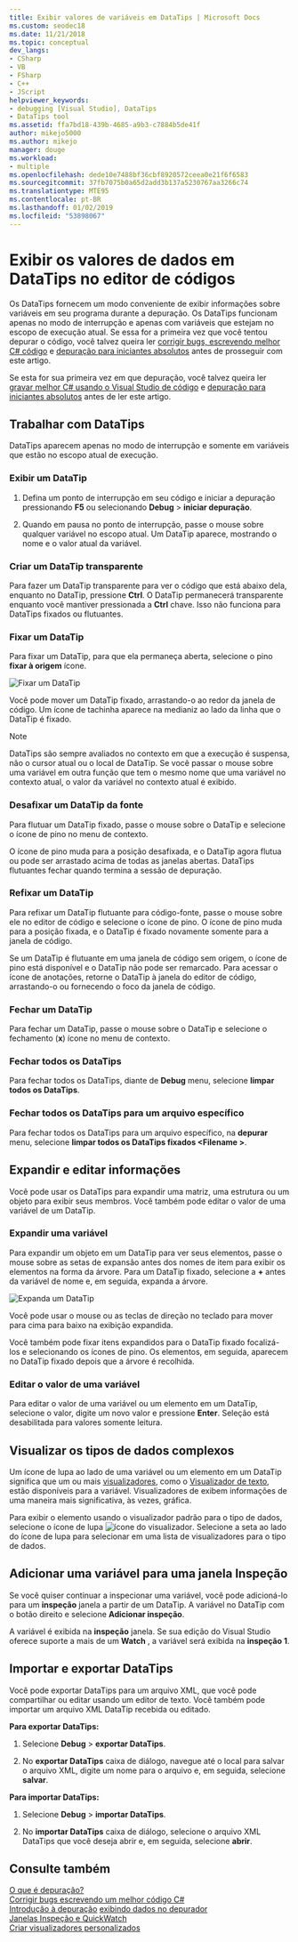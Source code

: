 ```yaml
---
title: Exibir valores de variáveis em DataTips | Microsoft Docs
ms.custom: seodec18
ms.date: 11/21/2018
ms.topic: conceptual
dev_langs:
- CSharp
- VB
- FSharp
- C++
- JScript
helpviewer_keywords:
- debugging [Visual Studio], DataTips
- DataTips tool
ms.assetid: ffa7bd18-439b-4685-a9b3-c7884b5de41f
author: mikejo5000
ms.author: mikejo
manager: douge
ms.workload:
- multiple
ms.openlocfilehash: dede10e7488bf36cbf8920572ceea0e21f6f6583
ms.sourcegitcommit: 37fb7075b0a65d2add3b137a5230767aa3266c74
ms.translationtype: MTE95
ms.contentlocale: pt-BR
ms.lasthandoff: 01/02/2019
ms.locfileid: "53898067"
---
```

# <a name="view-data-values-in-datatips-in-the-code-editor"></a>Exibir os valores de dados em DataTips no editor de códigos

Os DataTips fornecem um modo conveniente de exibir informações sobre variáveis em seu programa durante a depuração. Os DataTips funcionam apenas no modo de interrupção e apenas com variáveis que estejam no escopo de execução atual. Se essa for a primeira vez que você tentou depurar o código, você talvez queira ler [corrigir bugs, escrevendo melhor C# código](../debugger/write-better-code-with-visual-studio.md) e [depuração para iniciantes absolutos](../debugger/debugging-absolute-beginners.md) antes de prosseguir com este artigo.

Se esta for sua primeira vez em que depuração, você talvez queira ler [gravar melhor C# usando o Visual Studio de código](../debugger/write-better-code-with-visual-studio.md) e [depuração para iniciantes absolutos](../debugger/debugging-absolute-beginners.md) antes de ler este artigo.
  
## <a name="work-with-datatips"></a>Trabalhar com DataTips

DataTips aparecem apenas no modo de interrupção e somente em variáveis que estão no escopo atual de execução.

### <a name="display-a-datatip"></a>Exibir um DataTip  
  
1. Defina um ponto de interrupção em seu código e iniciar a depuração pressionando **F5** ou selecionando **Debug** > **iniciar depuração**.
  
1. Quando em pausa no ponto de interrupção, passe o mouse sobre qualquer variável no escopo atual. Um DataTip aparece, mostrando o nome e o valor atual da variável.

### <a name="make-a-datatip-transparent"></a>Criar um DataTip transparente  

Para fazer um DataTip transparente para ver o código que está abaixo dela, enquanto no DataTip, pressione **Ctrl**. O DataTip permanecerá transparente enquanto você mantiver pressionada a **Ctrl** chave. Isso não funciona para DataTips fixados ou flutuantes.  
### <a name="pin-a-datatip"></a>Fixar um DataTip

Para fixar um DataTip, para que ela permaneça aberta, selecione o pino **fixar à origem** ícone. 

![Fixar um DataTip](../debugger/media/dbg-tips-data-tips-pinned.png "fixar um DataTip")

Você pode mover um DataTip fixado, arrastando-o ao redor da janela de código. Um ícone de tachinha aparece na medianiz ao lado da linha que o DataTip é fixado. 

>[!NOTE]
>DataTips são sempre avaliados no contexto em que a execução é suspensa, não o cursor atual ou o local de DataTip. Se você passar o mouse sobre uma variável em outra função que tem o mesmo nome que uma variável no contexto atual, o valor da variável no contexto atual é exibido.
  
### <a name="unpin-a-datatip-from-source"></a>Desafixar um DataTip da fonte

Para flutuar um DataTip fixado, passe o mouse sobre o DataTip e selecione o ícone de pino no menu de contexto. 

O ícone de pino muda para a posição desafixada, e o DataTip agora flutua ou pode ser arrastado acima de todas as janelas abertas. DataTips flutuantes fechar quando termina a sessão de depuração.  
  
### <a name="repin-a-datatip"></a>Refixar um DataTip  
  
Para refixar um DataTip flutuante para código-fonte, passe o mouse sobre ele no editor de código e selecione o ícone de pino. O ícone de pino muda para a posição fixada, e o DataTip é fixado novamente somente para a janela de código. 

Se um DataTip é flutuante em uma janela de código sem origem, o ícone de pino está disponível e o DataTip não pode ser remarcado. Para acessar o ícone de anotações, retorne o DataTip à janela do editor de código, arrastando-o ou fornecendo o foco da janela de código. 
  
### <a name="close-a-datatip"></a>Fechar um DataTip  
  
Para fechar um DataTip, passe o mouse sobre o DataTip e selecione o fechamento (**x**) ícone no menu de contexto.  
  
### <a name="close-all-datatips"></a>Fechar todos os DataTips  
  
Para fechar todos os DataTips, diante de **Debug** menu, selecione **limpar todos os DataTips**.  
  
### <a name="close-all-datatips-for-a-specific-file"></a>Fechar todos os DataTips para um arquivo específico  
  
Para fechar todos os DataTips para um arquivo específico, na **depurar** menu, selecione **limpar todos os DataTips fixados \<Filename >**.  
  
## <a name="expand-and-edit-information"></a>Expandir e editar informações  
Você pode usar os DataTips para expandir uma matriz, uma estrutura ou um objeto para exibir seus membros. Você também pode editar o valor de uma variável de um DataTip.  
  
### <a name="expand-a-variable"></a>Expandir uma variável

Para expandir um objeto em um DataTip para ver seus elementos, passe o mouse sobre as setas de expansão antes dos nomes de item para exibir os elementos na forma da árvore. Para um DataTip fixado, selecione a **+** antes da variável de nome e, em seguida, expanda a árvore. 

![Expanda um DataTip](../debugger/media/dbg-tour-data-tips.png "expandir um DataTip")

Você pode usar o mouse ou as teclas de direção no teclado para mover para cima para baixo na exibição expandida. 

Você também pode fixar itens expandidos para o DataTip fixado focalizá-los e selecionando os ícones de pino. Os elementos, em seguida, aparecem no DataTip fixado depois que a árvore é recolhida. 

### <a name="edit-the-value-of-a-variable"></a>Editar o valor de uma variável

Para editar o valor de uma variável ou um elemento em um DataTip, selecione o valor, digite um novo valor e pressione **Enter**. Seleção está desabilitada para valores somente leitura.  

## <a name="visualize-complex-data-types"></a>Visualizar os tipos de dados complexos  

Um ícone de lupa ao lado de uma variável ou um elemento em um DataTip significa que um ou mais [visualizadores](../debugger/create-custom-visualizers-of-data.md), como o [Visualizador de texto](../debugger/string-visualizer-dialog-box.md), estão disponíveis para a variável. Visualizadores de exibem informações de uma maneira mais significativa, às vezes, gráfica.
  
Para exibir o elemento usando o visualizador padrão para o tipo de dados, selecione o ícone de lupa ![ícone do visualizador](../debugger/media/dbg-tips-visualizer-icon.png "ícone do visualizador"). Selecione a seta ao lado do ícone de lupa para selecionar em uma lista de visualizadores para o tipo de dados.  

## <a name="add-a-variable-to-a-watch-window"></a>Adicionar uma variável para uma janela Inspeção  

Se você quiser continuar a inspecionar uma variável, você pode adicioná-lo para um **inspeção** janela a partir de um DataTip. A variável no DataTip com o botão direito e selecione **Adicionar inspeção**. 

A variável é exibida na **inspeção** janela. Se sua edição do Visual Studio oferece suporte a mais de um **Watch** , a variável será exibida na **inspeção 1**. 
  
## <a name="import-and-export-datatips"></a>Importar e exportar DataTips  

Você pode exportar DataTips para um arquivo XML, que você pode compartilhar ou editar usando um editor de texto. Você também pode importar um arquivo XML DataTip recebida ou editado. 
  
**Para exportar DataTips:** 
  
1. Selecione **Debug** > **exportar DataTips**.  
   
1. No **exportar DataTips** caixa de diálogo, navegue até o local para salvar o arquivo XML, digite um nome para o arquivo e, em seguida, selecione **salvar**.  
  
**Para importar DataTips:** 
  
1. Selecione **Debug** > **importar DataTips**.  
   
1. No **importar DataTips** caixa de diálogo, selecione o arquivo XML DataTips que você deseja abrir e, em seguida, selecione **abrir**.  

## <a name="see-also"></a>Consulte também  
 [O que é depuração?](../debugger/what-is-debugging.md)  
 [Corrigir bugs escrevendo um melhor código C#](../debugger/write-better-code-with-visual-studio.md)  
 [Introdução à depuração](../debugger/debugger-feature-tour.md) [exibindo dados no depurador](../debugger/viewing-data-in-the-debugger.md)   
 [Janelas Inspeção e QuickWatch](../debugger/watch-and-quickwatch-windows.md)   
 [Criar visualizadores personalizados](../debugger/create-custom-visualizers-of-data.md)   
